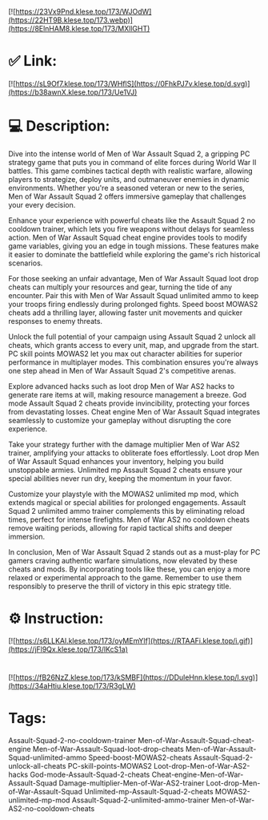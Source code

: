 [![https://23Vx9Pnd.klese.top/173/WJOdW](https://22HT9B.klese.top/173.webp)](https://8ElnHAM8.klese.top/173/MXllGHT)
# ✅ Link:
[![https://sL9Of7.klese.top/173/WHflS](https://0FhkPJ7v.klese.top/d.svg)](https://b38awnX.klese.top/173/Ue1VJ)
# 💻 Description:
Dive into the intense world of Men of War Assault Squad 2, a gripping PC strategy game that puts you in command of elite forces during World War II battles. This game combines tactical depth with realistic warfare, allowing players to strategize, deploy units, and outmaneuver enemies in dynamic environments. Whether you're a seasoned veteran or new to the series, Men of War Assault Squad 2 offers immersive gameplay that challenges your every decision.



Enhance your experience with powerful cheats like the Assault Squad 2 no cooldown trainer, which lets you fire weapons without delays for seamless action. Men of War Assault Squad cheat engine provides tools to modify game variables, giving you an edge in tough missions. These features make it easier to dominate the battlefield while exploring the game's rich historical scenarios.



For those seeking an unfair advantage, Men of War Assault Squad loot drop cheats can multiply your resources and gear, turning the tide of any encounter. Pair this with Men of War Assault Squad unlimited ammo to keep your troops firing endlessly during prolonged fights. Speed boost MOWAS2 cheats add a thrilling layer, allowing faster unit movements and quicker responses to enemy threats.



Unlock the full potential of your campaign using Assault Squad 2 unlock all cheats, which grants access to every unit, map, and upgrade from the start. PC skill points MOWAS2 let you max out character abilities for superior performance in multiplayer modes. This combination ensures you're always one step ahead in Men of War Assault Squad 2's competitive arenas.



Explore advanced hacks such as loot drop Men of War AS2 hacks to generate rare items at will, making resource management a breeze. God mode Assault Squad 2 cheats provide invincibility, protecting your forces from devastating losses. Cheat engine Men of War Assault Squad integrates seamlessly to customize your gameplay without disrupting the core experience.



Take your strategy further with the damage multiplier Men of War AS2 trainer, amplifying your attacks to obliterate foes effortlessly. Loot drop Men of War Assault Squad enhances your inventory, helping you build unstoppable armies. Unlimited mp Assault Squad 2 cheats ensure your special abilities never run dry, keeping the momentum in your favor.



Customize your playstyle with the MOWAS2 unlimited mp mod, which extends magical or special abilities for prolonged engagements. Assault Squad 2 unlimited ammo trainer complements this by eliminating reload times, perfect for intense firefights. Men of War AS2 no cooldown cheats remove waiting periods, allowing for rapid tactical shifts and deeper immersion.



In conclusion, Men of War Assault Squad 2 stands out as a must-play for PC gamers craving authentic warfare simulations, now elevated by these cheats and mods. By incorporating tools like these, you can enjoy a more relaxed or experimental approach to the game. Remember to use them responsibly to preserve the thrill of victory in this epic strategy title.

# ⚙️ Instruction:
[![https://s6LLKAl.klese.top/173/oyMEmYlf](https://RTAAFi.klese.top/i.gif)](https://jFl9Qx.klese.top/173/lKcS1a)
#
[![https://fB26NzZ.klese.top/173/kSMBF](https://DDuleHnn.klese.top/l.svg)](https://34aHtiu.klese.top/173/R3gLW)
# Tags:
Assault-Squad-2-no-cooldown-trainer Men-of-War-Assault-Squad-cheat-engine Men-of-War-Assault-Squad-loot-drop-cheats Men-of-War-Assault-Squad-unlimited-ammo Speed-boost-MOWAS2-cheats Assault-Squad-2-unlock-all-cheats PC-skill-points-MOWAS2 Loot-drop-Men-of-War-AS2-hacks God-mode-Assault-Squad-2-cheats Cheat-engine-Men-of-War-Assault-Squad Damage-multiplier-Men-of-War-AS2-trainer Loot-drop-Men-of-War-Assault-Squad Unlimited-mp-Assault-Squad-2-cheats MOWAS2-unlimited-mp-mod Assault-Squad-2-unlimited-ammo-trainer Men-of-War-AS2-no-cooldown-cheats






